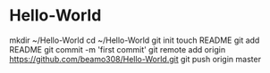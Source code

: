 Hello-World
===========
mkdir ~/Hello-World
cd ~/Hello-World
git init
touch README
git add README
git commit -m 'first commit'
git remote add origin https://github.com/beamo308/Hello-World.git
git push origin master
